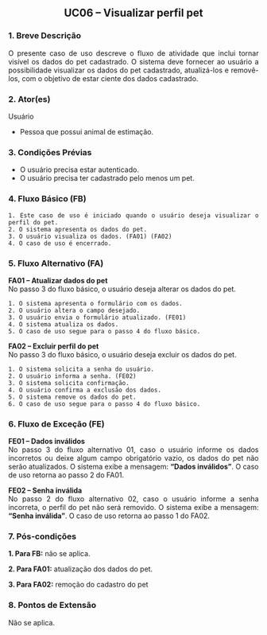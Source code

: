 ## <center> UC06 – Visualizar perfil pet

<div align="justify">

### 1. Breve Descrição

O presente caso de uso descreve o fluxo de atividade que inclui tornar visível os dados do pet cadastrado. O sistema deve fornecer ao usuário a possibilidade visualizar os dados do pet cadastrado, atualizá-los e removê-los, com o objetivo de estar ciente dos dados cadastrado.

### 2. Ator(es)

Usuário

- Pessoa que possui animal de estimação.

### 3. Condições Prévias

- O usuário precisa estar autenticado.
- O usuário precisa ter cadastrado pelo menos um pet.

### 4. Fluxo Básico (FB)

    1. Este caso de uso é iniciado quando o usuário deseja visualizar o perfil do pet.
    2. O sistema apresenta os dados do pet.
    3. O usuário visualiza os dados. (FA01) (FA02)
    4. O caso de uso é encerrado.

### 5. Fluxo Alternativo (FA)

**FA01 – Atualizar dados do pet**
<br>
No passo 3 do fluxo básico, o usuário deseja alterar os dados do pet.

    1. O sistema apresenta o formulário com os dados.
    2. O usuário altera o campo desejado.
    3. O usuário envia o formulário atualizado. (FE01)
    4. O sistema atualiza os dados.
    5. O caso de uso segue para o passo 4 do fluxo básico.

**FA02 – Excluir perfil do pet**
<br>
No passo 3 do fluxo básico, o usuário deseja excluir os dados do pet.

    1. O sistema solicita a senha do usuário.
    2. O usuário informa a senha. (FE02)
    3. O sistema solicita confirmação.
    4. O usuário confirma a exclusão dos dados.
    5. O sistema remove os dados do pet.
    6. O caso de uso segue para o passo 4 do fluxo básico.

### 6. Fluxo de Exceção (FE)

**FE01 – Dados inválidos**
<br>
No passo 3 do fluxo alternativo 01, caso o usuário informe os dados incorretos ou deixe algum campo obrigatório vazio, os dados do pet não serão atualizados. O sistema exibe a mensagem: **“Dados inválidos”**. O caso de uso retorna ao passo 2 do FA01.

**FE02 – Senha inválida**
<br>
No passo 2 do fluxo alternativo 02, caso o usuário informe a senha incorreta, o perfil do pet não será removido. O sistema exibe a mensagem: **“Senha inválida”**. O caso de uso retorna ao passo 1 do FA02.

### 7. Pós-condições

**1. Para FB:** não se aplica.

**2. Para FA01:** atualização dos dados do pet.

**3. Para FA02:** remoção do cadastro do pet

### 8. Pontos de Extensão

Não se aplica.

</div>
